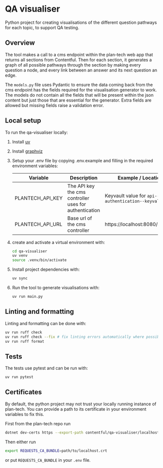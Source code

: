 # QA visualiser

Python project for creating visualisations of the different question pathways for each topic, to support QA testing.

## Overview

The tool makes a call to a cms endpoint within the plan-tech web app that returns all sections from Contentful.
Then for each section, it generates a graph of all possible pathways through the section by making every question a
node, and every link between an answer and its next question an edge.

The `models.py` file uses Pydantic to ensure the data coming back from the cms endpoint has the fields required for the
visualisation generator to work.
The models do not contain all the fields that will be present within the json content but just those that are essential
for the generator.
Extra fields are allowed but missing fields raise a validation error.

## Local setup

To run the qa-visualiser locally:

1. Install [uv](https://github.com/astral-sh/uv)
2. Install [graphviz](https://graphviz.org/download/)
3. Setup your .env file by copying .env.example and filling in the required environment variables:

   | Variable         | Description                                            | Example / Location                                 |
   |------------------|--------------------------------------------------------|----------------------------------------------------|
   | PLANTECH_API_KEY | The API key the cms controller uses for authentication | Keyvault value for `api--authentication--keyvalue` |
   | PLANTECH_API_URL | Base url of the cms controller                         | https://localhost:8080/api/cms                     |

4. create and activate a virtual environment with:
    ```bash
    cd qa-visualiser
    uv venv
    source .venv/bin/activate
    ```
5. Install project dependencies with:
    ```bash
    uv sync
    ```
6. Run the tool to generate visualisations with:
    ```bash
    uv run main.py
    ```

## Linting and formatting

Linting and formatting can be done with:

```bash
uv run ruff check
uv run ruff check --fix # fix linting errors automatically where possible
uv run ruff format
```

## Tests

The tests use pytest and can be run with:

```bash
uv run pytest
```

## Certificates

By default, the python project may not trust your locally running instance of plan-tech.
You can provide a path to its certificate in your environment variables to fix this.

First from the plan-tech repo run
```bash
dotnet dev-certs https --export-path contentful/qa-visualiser/localhost.crt --format PEM
```

Then either run
```bash
export REQUESTS_CA_BUNDLE=path/to/localhost.crt
```
or put `REQUESTS_CA_BUNDLE` in your `.env` file.
